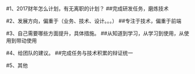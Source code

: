 #1、2017财年怎么计划，有无离职的计划？
##完成研发任务，磨炼技术

#2、发展方向，偏重于（业务、技术、设计。。。）
##专注于技术，偏重于前端

#3、自己需要哪些方面提升，具体措施。
##从知道到学习，从学习到使用，从使用到带动使用

#4、给团队的建议。
##完成任务与技术积累的辩证统一

#5、其他
##